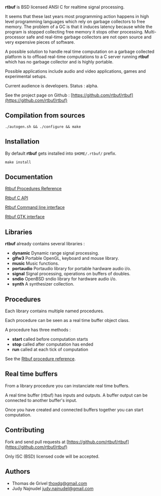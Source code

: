 **rtbuf** is BSD licensed ANSI C for realtime signal processing.

It seems that these last years most programming action happens
in high level programming languages which rely on garbage collectors
to free memory. The problem of a GC is that it induces latency
because while the program is stopped collecting free memory it
stops other processing. Multi-processor safe and real-time garbage
collectors are not open source and very expensive pieces of software.

A possible solution to handle real time computation on a garbage
collected platform is to offload real-time computations to a C server
running **rtbuf** which has no garbage collector and is highly portable.

Possible applications include audio and video applications, games and
experimental setups.

Current audience is developers. Status : alpha.

See the project page on Github :
[https://github.com/rtbuf/rtbuf](https://github.com/rtbuf/rtbuf)

## Compilation from sources

```
./autogen.sh && ./configure && make
```

## Installation

By default **rtbuf** gets installed into `$HOME/.rtbuf/` prefix.
```
make install
```

## Documentation

[Rtbuf Procedures Reference](/procedures-reference)

[Rtbuf C API](/c-api)

[Rtbuf Command line interface](/cli)

[Rtbuf GTK interface](/gtk)

## Libraries

**rtbuf** already contains several libraries :
 - **dynamic**   Dynamic range signal processing.
 - **glfw3**     Portable OpenGL, keyboard and mouse library.
 - **music**     Music functions.
 - **portaudio** Portaudio library for portable hardware audio i/o.
 - **signal**    Signal processing, operations on buffers of doubles.
 - **sndio**     OpenBSD sndio library for hardware audio i/o.
 - **synth**     A synthesizer collection.

## Procedures

Each library contains multiple named procedures.

Each procedure can be seen as a real time buffer object class.

A procedure has three methods :
 - **start** called before computation starts
 - **stop** called after computation has ended
 - **run** called at each tick of computation

See the [Rtbuf procedure reference](/procedures-reference).

## Real time buffers

From a library procedure you can instanciate real time buffers.

A real time buffer (rtbuf) has inputs and outputs.
A buffer output can be connected to another buffer's input.

Once you have created and connected buffers together you can start computation.

## Contributing

Fork and send pull requests at
[https://github.com/rtbuf/rtbuf](https://github.com/rtbuf/rtbuf)

Only ISC (BSD) licensed code will be accepted.

## Authors

 - Thomas de Grivel <thoxdg@gmail.com>
 - Judy Najnudel <judy.najnudel@gmail.com>
